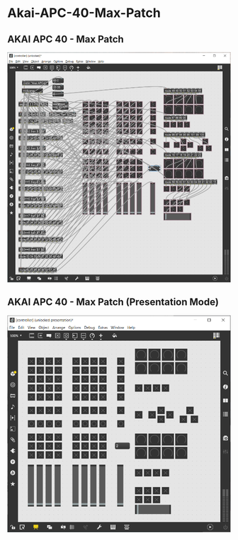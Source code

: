 # Akai-APC-40-Max-Patch

## AKAI APC 40 - Max Patch
![AKAI APC 40 - Max Patch](https://github.com/SaundersCox/Akai-APC-40-Max-Patch/blob/main/apc40-patch-image.png?raw=true)

## AKAI APC 40 - Max Patch (Presentation Mode)
![AKAI APC 40 - Presentation Mode](https://github.com/SaundersCox/Akai-APC-40-Max-Patch/blob/main/apc40-patch-presentation.png?raw=true)
